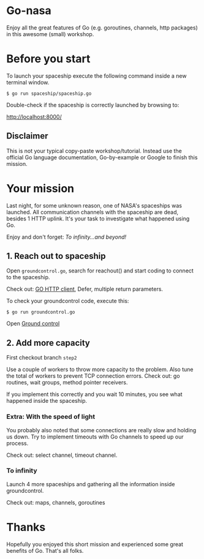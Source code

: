# Go-nasa

Enjoy all the great features of Go (e.g. goroutines, channels, http packages) in this awesome (small) workshop.

# Before you start

To launch your spaceship execute the following command inside a new terminal window.

```
$ go run spaceship/spaceship.go
```

Double-check if the spaceship is correctly launched by browsing to:

[http://localhost:8000/](http://localhost:8000/)

## Disclaimer
This is not your typical copy-paste workshop/tutorial.
Instead use the official Go language documentation, Go-by-example or Google to finish this mission.

# Your mission

Last night, for some unknown reason, one of NASA's spaceships was launched.
All communication channels with the spaceship are dead, besides 1 HTTP uplink.
It's your task to investigate what happened using Go.
 
Enjoy and don't forget: *To infinity…and beyond!*

## 1. Reach out to spaceship

Open ```groundcontrol.go```, search for reachout() and start coding to connect to the spaceship.

Check out: [GO HTTP client](https://golang.org/src/net/http/client.go), Defer, multiple return parameters.

To check your groundcontrol code, execute this:
```
$ go run groundcontrol.go
```
Open [Ground control](http://localhost:8001/)

## 2. Add more capacity
First checkout branch ```step2```

Use a couple of workers to throw more capacity to the problem. Also tune the total of workers to prevent TCP connection errors.
Check out: go routines, wait groups, method pointer receivers.

If you implement this correctly and you wait 10 minutes, you see what happened inside the spaceship.  
 
### Extra: With the speed of light
You probably also noted that some connections are really slow and holding us down. 
Try to implement timeouts with Go channels to speed up our process.

Check out: select channel, timeout channel.

### To infinity
Launch 4 more spaceships and gathering all the information inside groundcontrol.

Check out: maps, channels, goroutines

# Thanks

Hopefully you enjoyed this short mission and experienced some great benefits of Go.
That's all folks.
